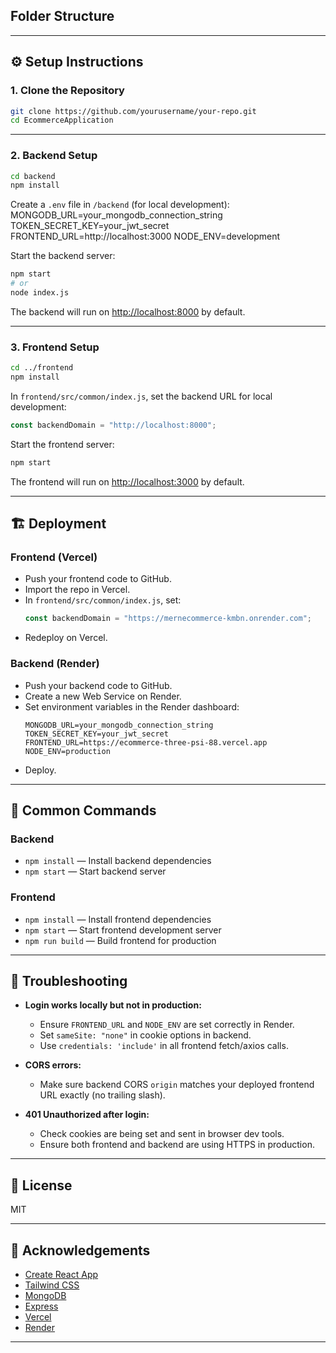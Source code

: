 
## Folder Structure

---

## ⚙️ Setup Instructions

### 1. Clone the Repository

```bash
git clone https://github.com/yourusername/your-repo.git
cd EcommerceApplication
```

---

### 2. Backend Setup

```bash
cd backend
npm install
```

Create a `.env` file in `/backend` (for local development):
MONGODB_URL=your_mongodb_connection_string
TOKEN_SECRET_KEY=your_jwt_secret
FRONTEND_URL=http://localhost:3000
NODE_ENV=development

Start the backend server:

```bash
npm start
# or
node index.js
```

The backend will run on [http://localhost:8000](http://localhost:8000) by default.

---

### 3. Frontend Setup

```bash
cd ../frontend
npm install
```

In `frontend/src/common/index.js`, set the backend URL for local development:

```js
const backendDomain = "http://localhost:8000";
```

Start the frontend server:

```bash
npm start
```

The frontend will run on [http://localhost:3000](http://localhost:3000) by default.

---

## 🏗️ Deployment

### Frontend (Vercel)

- Push your frontend code to GitHub.
- Import the repo in Vercel.
- In `frontend/src/common/index.js`, set:
  ```js
  const backendDomain = "https://mernecommerce-kmbn.onrender.com";
  ```
- Redeploy on Vercel.

### Backend (Render)

- Push your backend code to GitHub.
- Create a new Web Service on Render.
- Set environment variables in the Render dashboard:
  ```
  MONGODB_URL=your_mongodb_connection_string
  TOKEN_SECRET_KEY=your_jwt_secret
  FRONTEND_URL=https://ecommerce-three-psi-88.vercel.app
  NODE_ENV=production
  ```
- Deploy.

---

## 🧩 Common Commands

### Backend

- `npm install` — Install backend dependencies
- `npm start` — Start backend server

### Frontend

- `npm install` — Install frontend dependencies
- `npm start` — Start frontend development server
- `npm run build` — Build frontend for production

---

## 🐞 Troubleshooting

- **Login works locally but not in production:**  
  - Ensure `FRONTEND_URL` and `NODE_ENV` are set correctly in Render.
  - Set `sameSite: "none"` in cookie options in backend.
  - Use `credentials: 'include'` in all frontend fetch/axios calls.

- **CORS errors:**  
  - Make sure backend CORS `origin` matches your deployed frontend URL exactly (no trailing slash).

- **401 Unauthorized after login:**  
  - Check cookies are being set and sent in browser dev tools.
  - Ensure both frontend and backend are using HTTPS in production.

---


## 📜 License

MIT

---

## 🙏 Acknowledgements

- [Create React App](https://github.com/facebook/create-react-app)
- [Tailwind CSS](https://tailwindcss.com/)
- [MongoDB](https://www.mongodb.com/)
- [Express](https://expressjs.com/)
- [Vercel](https://vercel.com/)
- [Render](https://render.com/)

---
